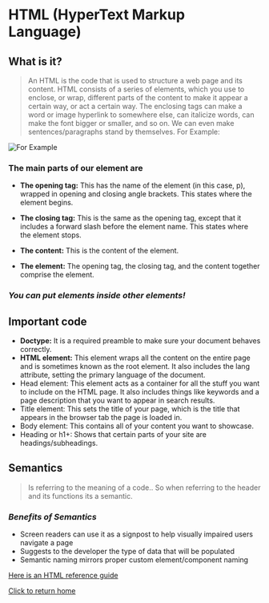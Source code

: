 # HTML (HyperText Markup Language)

## What is it?

> An HTML is the code that is used to structure a web page and its content. HTML consists of a series of elements, which you use to enclose, or wrap, different parts of the content to make it appear a certain way, or act a certain way. The enclosing tags can make a word or image hyperlink to somewhere else, can italicize words, can make the font bigger or smaller, and so on. We can even make sentences/paragraphs stand by themselves. For Example:

![For Example](https://developer.mozilla.org/en-US/docs/Learn/Getting_started_with_the_web/HTML_basics/grumpy-cat-small.png)

### The main parts of our element are

* **The opening tag:** This has the name of the element (in this case, p), wrapped in opening and closing angle brackets. This states where the element begins.

* **The closing tag:** This is the same as the opening tag, except that it includes a forward slash before the element name. This states where the element stops.

* **The content:** This is the content of the element.

* **The element:** The opening tag, the closing tag, and the content together comprise the element.

### *You can put elements inside other elements!*

## Important code

* **Doctype:** It is a required preamble to make sure your document behaves correctly.
* **HTML element:** This element wraps all the content on the entire page and is sometimes known as the root element. It also includes the lang attribute, setting the primary language of the document.
* Head element: This element acts as a container for all the stuff you want to include on the HTML page. It also includes things like keywords and a page description that you want to appear in search results.
* Title element: This sets the title of your page, which is the title that appears in the browser tab the page is loaded in.
* Body element: This contains all of your content you want to showcase.
* Heading or h1+: Shows that certain parts of your site are headings/subheadings.

## Semantics

> Is referring to the meaning of a code.. So when referring to the header and its functions its a semantic.

### *Benefits of Semantics*

* Screen readers can use it as a signpost to help visually impaired users navigate a page
* Suggests to the developer the type of data that will be populated
* Semantic naming mirrors proper custom element/component naming

[Here is an HTML reference guide](https://developer.mozilla.org/en-US/docs/Web/HTML/Element)

[Click to return home](../README.md)